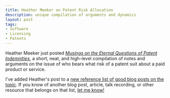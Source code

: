 ```yaml
---
title: Heather Meeker on Patent Risk Allocation
description: unique compilation of arguments and dynamics
layout: post
tags:
- Software
- Licensing
- Patents
---
```


Heather Meeker just posted [_Musings on the Eternal Questions of Patent Indemnities_](https://heathermeeker.com/2019/06/26/musings-on-the-eternal-question-of-patent-indemnities/), a short, neat, and high-level compilation of notes and arguments on the issue of who bears what risk of a patent suit about a paid product or service.

I've added Heather's post to a [new reference list of good blog posts on the topic](https://reference.kemitchell.com/patent-risk.html).  If you know of another blog post, article, talk recording, or other resource that belongs on that list, [let me know!](mailto:kyle@kemitchell.com)
